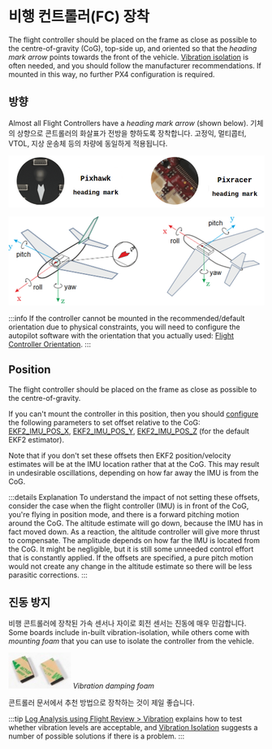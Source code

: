 # 비행 컨트롤러(FC) 장착

The flight controller should be placed on the frame as close as possible to the centre-of-gravity (CoG), top-side up, and oriented so that the _heading mark arrow_ points towards the front of the vehicle.
[Vibration isolation](#vibration-isolation) is often needed, and you should follow the manufacturer recommendations.
If mounted in this way, no further PX4 configuration is required.

## 방향

Almost all Flight Controllers have a _heading mark arrow_ (shown below).
기체의 상향으로 콘트롤러의 화살표가 전방을 향하도록 장착합니다. 고정익, 멀티콥터, VTOL, 지상 운송체 등의 차량에 동일하게 적용됩니다.

![FC Heading Mark](../../assets/qgc/setup/sensor/fc_heading_mark_1.png)

![FC Orientation](../../assets/qgc/setup/sensor/fc_orientation_1.png)

:::info
If the controller cannot be mounted in the recommended/default orientation due to physical constraints, you will need to configure the autopilot software with the orientation that you actually used: [Flight Controller Orientation](../config/flight_controller_orientation.md).
:::

## Position

The flight controller should be placed on the frame as close as possible to the centre-of-gravity.

If you can't mount the controller in this position, then you should [configure](../advanced_config/parameters.md) the following parameters to set offset relative to the CoG: [EKF2_IMU_POS_X](../advanced_config/parameter_reference.md#EKF2_IMU_POS_X), [EKF2_IMU_POS_Y](../advanced_config/parameter_reference.md#EKF2_IMU_POS_Y), [EKF2_IMU_POS_Z](../advanced_config/parameter_reference.md#EKF2_IMU_POS_Z) (for the default EKF2 estimator).

Note that if you don't set these offsets then EKF2 position/velocity estimates will be at the IMU location rather that at the CoG.
This may result in undesirable oscillations, depending on how far away the IMU is from the CoG.

:::details
Explanation
To understand the impact of not setting these offsets, consider the case when the flight controller (IMU) is in front of the CoG, you're flying in position mode, and there is a forward pitching motion around the CoG.
The altitude estimate will go down, because the IMU has in fact moved down.
As a reaction, the altitude controller will give more thrust to compensate.
The amplitude depends on how far the IMU is located from the CoG.
It might be negligible, but it is still some unneeded control effort that is constantly applied.
If the offsets are specified, a pure pitch motion would not create any change in the altitude estimate so there will be less parasitic corrections.
:::

## 진동 방지

비행 콘트롤러에 장착된 가속 센서나 자이로 회전 센서는 진동에 매우 민감합니다.
Some boards include in-built vibration-isolation, while others come with _mounting foam_ that you can use to isolate the controller from the vehicle.

![Pixhawk Mounting foam](../../assets/hardware/mounting/3dr_anti_vibration_mounting_foam.png)
_Vibration damping foam_

콘트롤러 문서에서 추천 방법으로 장착하는 것이 제일 좋습니다.

:::tip
[Log Analysis using Flight Review > Vibration](../log/flight_review.md#vibration) explains how to test whether vibration levels are acceptable, and [Vibration Isolation](../assembly/vibration_isolation.md) suggests a number of possible solutions if there is a problem.
:::
